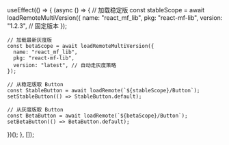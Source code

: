 useEffect(() => {
  (async () => {
    // 加载稳定版
    const stableScope = await loadRemoteMultiVersion({
      name: "react_mf_lib",
      pkg: "react-mf-lib",
      version: "1.2.3",  // 固定版本
    });

    // 加载最新灰度版
    const betaScope = await loadRemoteMultiVersion({
      name: "react_mf_lib",
      pkg: "react-mf-lib",
      version: "latest", // 自动走灰度策略
    });

    // 从稳定版取 Button
    const StableButton = await loadRemote(`${stableScope}/Button`);
    setStableButton(() => StableButton.default);

    // 从灰度版取 Button
    const BetaButton = await loadRemote(`${betaScope}/Button`);
    setBetaButton(() => BetaButton.default);
  })();
}, []);

